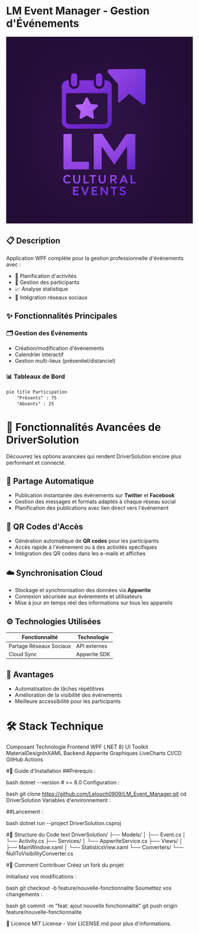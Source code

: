 # LM Event Manager - Gestion d'Événements

![Bannière DriverSolution](DriverSolution/ressources/applogo.png)

## 📋 Description

Application WPF complète pour la gestion professionnelle d'événements avec :

- 🎯 Planification d'activités
- 👥 Gestion des participants
- 📈 Analyse statistique
- 🔗 Intégration réseaux sociaux

## ✨ Fonctionnalités Principales

### 🗂 Gestion des Événements
- Création/modification d'événements
- Calendrier interactif
- Gestion multi-lieux (présentiel/distanciel)

### 📊 Tableaux de Bord
```mermaid
pie title Participation
    "Présents" : 75
    "Absents" : 25

```
# 🤖 Fonctionnalités Avancées de DriverSolution

Découvrez les options avancées qui rendent DriverSolution encore plus performant et connecté.

## 🔄 Partage Automatique

- Publication instantanée des événements sur **Twitter** et **Facebook**
- Gestion des messages et formats adaptés à chaque réseau social
- Planification des publications avec lien direct vers l'événement

## 📱 QR Codes d'Accès

- Génération automatique de **QR codes** pour les participants
- Accès rapide à l'événement ou à des activités spécifiques
- Intégration des QR codes dans les e-mails et affiches

## ☁️ Synchronisation Cloud

- Stockage et synchronisation des données via **Appwrite**
- Connexion sécurisée aux événements et utilisateurs
- Mise à jour en temps réel des informations sur tous les appareils

## ⚙️ Technologies Utilisées

| Fonctionnalité              | Technologie     |
|-----------------------------|-----------------|
| Partage Réseaux Sociaux     | API externes    |
| Cloud Sync                  | Appwrite SDK    |

## 📌 Avantages

- Automatisation de tâches répétitives  
- Amélioration de la visibilité des événements  
- Meilleure accessibilité pour les participants  



# 🛠 Stack Technique

Composant	Technologie
Frontend	WPF (.NET 8)
UI Toolkit	MaterialDesignInXAML
Backend	Appwrite
Graphiques	LiveCharts
CI/CD	GitHub Actions

#🚀 Guide d'Installation
##Prérequis :

bash
dotnet --version # >= 8.0
Configuration :

bash
git clone https://github.com/Lelouch0909/LM_Event_Manager.git
cd DriverSolution
Variables d'environnement :

##Lancement :

bash
dotnet run --project DriverSolution.csproj

#📂 Structure du Code
text
DriverSolution/
├── Models/
│   ├── Event.cs
│   └── Activity.cs
├── Services/
│   └── AppwriteService.cs
├── Views/
│   ├── MainWindow.xaml
│   └── StatisticsView.xaml
└── Converters/
    └── NullToVisibilityConverter.cs

#🤝 Comment Contribuer
Créez un fork du projet

Initialisez vos modifications :

bash
git checkout -b feature/nouvelle-fonctionnalite
Soumettez vos changements :

bash
git commit -m "feat: ajout nouvelle fonctionnalité"
git push origin feature/nouvelle-fonctionnalite

📜 Licence
MIT License - Voir LICENSE.md pour plus d'informations.
